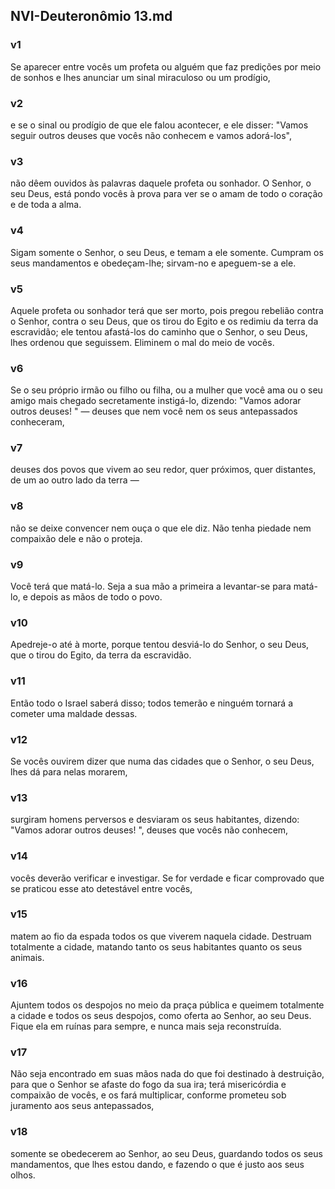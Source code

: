 ## NVI-Deuteronômio 13.md
### v1
 Se aparecer entre vocês um profeta ou alguém que faz predições por meio de sonhos e lhes anunciar um sinal miraculoso ou um prodígio,
### v2
 e se o sinal ou prodígio de que ele falou acontecer, e ele disser: "Vamos seguir outros deuses que vocês não conhecem e vamos adorá-los",
### v3
 não dêem ouvidos às palavras daquele profeta ou sonhador. O Senhor, o seu Deus, está pondo vocês à prova para ver se o amam de todo o coração e de toda a alma.
### v4
 Sigam somente o Senhor, o seu Deus, e temam a ele somente. Cumpram os seus mandamentos e obedeçam-lhe; sirvam-no e apeguem-se a ele.
### v5
 Aquele profeta ou sonhador terá que ser morto, pois pregou rebelião contra o Senhor, contra o seu Deus, que os tirou do Egito e os redimiu da terra da escravidão; ele tentou afastá-los do caminho que o Senhor, o seu Deus, lhes ordenou que seguissem. Eliminem o mal do meio de vocês.
### v6
 Se o seu próprio irmão ou filho ou filha, ou a mulher que você ama ou o seu amigo mais chegado secretamente instigá-lo, dizendo: "Vamos adorar outros deuses! " — deuses que nem você nem os seus antepassados conheceram,
### v7
 deuses dos povos que vivem ao seu redor, quer próximos, quer distantes, de um ao outro lado da terra —
### v8
 não se deixe convencer nem ouça o que ele diz. Não tenha piedade nem compaixão dele e não o proteja.
### v9
 Você terá que matá-lo. Seja a sua mão a primeira a levantar-se para matá-lo, e depois as mãos de todo o povo.
### v10
 Apedreje-o até à morte, porque tentou desviá-lo do Senhor, o seu Deus, que o tirou do Egito, da terra da escravidão.
### v11
 Então todo o Israel saberá disso; todos temerão e ninguém tornará a cometer uma maldade dessas.
### v12
 Se vocês ouvirem dizer que numa das cidades que o Senhor, o seu Deus, lhes dá para nelas morarem,
### v13
 surgiram homens perversos e desviaram os seus habitantes, dizendo: "Vamos adorar outros deuses! ", deuses que vocês não conhecem,
### v14
 vocês deverão verificar e investigar. Se for verdade e ficar comprovado que se praticou esse ato detestável entre vocês,
### v15
 matem ao fio da espada todos os que viverem naquela cidade. Destruam totalmente a cidade, matando tanto os seus habitantes quanto os seus animais.
### v16
 Ajuntem todos os despojos no meio da praça pública e queimem totalmente a cidade e todos os seus despojos, como oferta ao Senhor, ao seu Deus. Fique ela em ruínas para sempre, e nunca mais seja reconstruída.
### v17
 Não seja encontrado em suas mãos nada do que foi destinado à destruição, para que o Senhor se afaste do fogo da sua ira; terá misericórdia e compaixão de vocês, e os fará multiplicar, conforme prometeu sob juramento aos seus antepassados,
### v18
 somente se obedecerem ao Senhor, ao seu Deus, guardando todos os seus mandamentos, que lhes estou dando, e fazendo o que é justo aos seus olhos.
